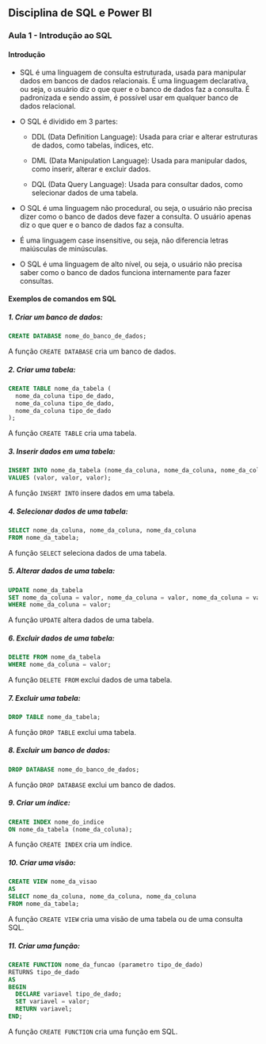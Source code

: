 ## Disciplina de SQL e Power BI

### Aula 1 - Introdução ao SQL

#### Introdução

- SQL é uma linguagem de consulta estruturada, usada para manipular dados em bancos de dados relacionais. É uma linguagem declarativa, ou seja, o usuário diz o que quer e o banco de dados faz a consulta. É padronizada e sendo assim, é possível usar em qualquer banco de dados relacional.

- O SQL é dividido em 3 partes:

  - DDL (Data Definition Language): Usada para criar e alterar estruturas de dados, como tabelas, índices, etc.

  - DML (Data Manipulation Language): Usada para manipular dados, como inserir, alterar e excluir dados.

  - DQL (Data Query Language): Usada para consultar dados, como selecionar dados de uma tabela.

- O SQL é uma linguagem não procedural, ou seja, o usuário não precisa dizer como o banco de dados deve fazer a consulta. O usuário apenas diz o que quer e o banco de dados faz a consulta.

- É uma linguagem case insensitive, ou seja, não diferencia letras maiúsculas de minúsculas.

- O SQL é uma linguagem de alto nível, ou seja, o usuário não precisa saber como o banco de dados funciona internamente para fazer consultas.

#### Exemplos de comandos em SQL

##### 1. Criar um banco de dados:

```sql
CREATE DATABASE nome_do_banco_de_dados;
```
A função `CREATE DATABASE` cria um banco de dados.

##### 2. Criar uma tabela:

```sql
CREATE TABLE nome_da_tabela (
  nome_da_coluna tipo_de_dado,
  nome_da_coluna tipo_de_dado,
  nome_da_coluna tipo_de_dado
);
```

A função `CREATE TABLE` cria uma tabela.

##### 3. Inserir dados em uma tabela:

```sql
INSERT INTO nome_da_tabela (nome_da_coluna, nome_da_coluna, nome_da_coluna)
VALUES (valor, valor, valor);
```

A função `INSERT INTO` insere dados em uma tabela.

##### 4. Selecionar dados de uma tabela:

```sql
SELECT nome_da_coluna, nome_da_coluna, nome_da_coluna
FROM nome_da_tabela;
```

A função `SELECT` seleciona dados de uma tabela.

##### 5. Alterar dados de uma tabela:

```sql
UPDATE nome_da_tabela
SET nome_da_coluna = valor, nome_da_coluna = valor, nome_da_coluna = valor
WHERE nome_da_coluna = valor;
```

A função `UPDATE` altera dados de uma tabela.

##### 6. Excluir dados de uma tabela:

```sql
DELETE FROM nome_da_tabela
WHERE nome_da_coluna = valor;
```

A função `DELETE FROM` exclui dados de uma tabela.

##### 7. Excluir uma tabela:

```sql
DROP TABLE nome_da_tabela;
```

A função `DROP TABLE` exclui uma tabela.

##### 8. Excluir um banco de dados:

```sql
DROP DATABASE nome_do_banco_de_dados;
```

A função `DROP DATABASE` exclui um banco de dados.

##### 9. Criar um índice:

```sql
CREATE INDEX nome_do_indice
ON nome_da_tabela (nome_da_coluna);
```

A função `CREATE INDEX` cria um índice.

##### 10. Criar uma visão:

```sql
CREATE VIEW nome_da_visao
AS
SELECT nome_da_coluna, nome_da_coluna, nome_da_coluna
FROM nome_da_tabela;
```

A função `CREATE VIEW` cria uma visão de uma tabela ou de uma consulta SQL.

##### 11. Criar uma função:

```sql
CREATE FUNCTION nome_da_funcao (parametro tipo_de_dado)
RETURNS tipo_de_dado
AS
BEGIN
  DECLARE variavel tipo_de_dado;
  SET variavel = valor;
  RETURN variavel;
END;
```

A função `CREATE FUNCTION` cria uma função em SQL.